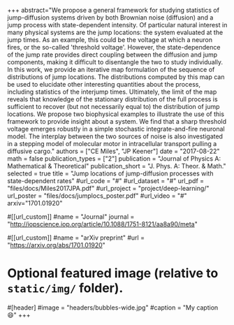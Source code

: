 +++
abstract="We propose a general framework for studying statistics of jump-diffusion systems driven by both Brownian noise (diffusion) and a jump process with state-dependent intensity. Of particular natural interest in many physical systems are the jump locations: the system evaluated at the jump times. As an example, this could be the voltage at which a neuron fires, or the so-called 'threshold voltage'. However, the state-dependence of the jump rate provides direct coupling between the diffusion and jump components, making it difficult to disentangle the two to study individually. In this work, we provide an iterative map formulation of the sequence of distributions of jump locations. The distributions computed by this map can be used to elucidate other interesting quantities about the process, including statistics of the interjump times. Ultimately, the limit of the map reveals that knowledge of the stationary distribution of the full process is sufficient to recover (but not necessarily equal to) the distribution of jump locations. We propose two biophysical examples to illustrate the use of this framework to provide insight about a system. We find that a sharp threshold voltage emerges robustly in a simple stochastic integrate-and-fire neuronal model. The interplay between the two sources of noise is also investigated in a stepping model of molecular motor in intracellular transport pulling a diffusive cargo."
authors = ["CE Miles", "JP Keener"]
date = "2017-08-22"
math = false
publication_types = ["2"]
publication = "Journal of Physics A: Mathematical & Theoretical"
publication_short = "J. Phys. A: Theor. & Math."
selected = true
title = "Jump locations of jump-diffusion processes with state-dependent rates"
#url_code = "#"
#url_dataset = "#"
url_pdf = "files/docs/Miles2017JPA.pdf"
#url_project = "project/deep-learning/"
url_poster = "files/docs/jumplocs_poster.pdf"
#url_video = "#"
arxiv="1701.01920"

#[[url_custom]]
#name = "Journal"
journal = "http://iopscience.iop.org/article/10.1088/1751-8121/aa8a90/meta"

#[[url_custom]]
#name = "arXiv preprint"
#url = "https://arxiv.org/abs/1701.01920"


# Optional featured image (relative to `static/img/` folder).
#[header]
#image = "headers/bubbles-wide.jpg"
#caption = "My caption :smile:"
+++
